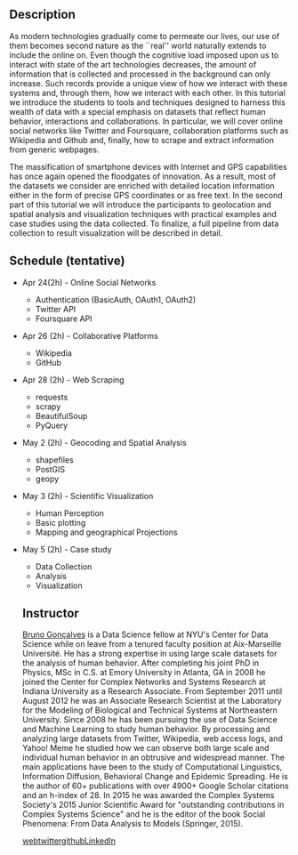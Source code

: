 ## Description

As modern technologies gradually come to permeate our lives, our use of them becomes second nature as the ``real'' world naturally extends to include the online on. Even though the cognitive load imposed upon us to interact with state of the art technologies decreases, the amount of information that is collected and processed in the background can only increase. Such records provide a unique view of how we interact with these systems and, through them, how we interact with each other. In this tutorial we introduce the students to tools and techniques designed to harness this wealth of data with a special emphasis on datasets that reflect human behavior, interactions and collaborations. In particular, we will cover online social networks like Twitter and Foursquare, collaboration platforms such as Wikipedia and Github and, finally, how to scrape and extract information from generic webpages. 

The massification of smartphone devices with Internet and GPS capabilities has once again opened the floodgates of innovation. As a result, most of the datasets we consider are enriched with detailed location information either in the form of precise GPS coordinates or as free text. In the second part of this tutorial we will introduce the participants to geolocation and spatial analysis and visualization techniques with practical examples and case studies using the data collected. To finalize, a full pipeline from data collection to result visualization will be described in detail.

## Schedule (tentative)

- Apr 24(2h) - Online Social Networks
  * Authentication (BasicAuth, OAuth1, OAuth2)
  * Twitter API
  * Foursquare API

- Apr 26 (2h) - Collaborative Platforms
  * Wikipedia
  * GitHub

- Apr 28 (2h) - Web Scraping
  * requests
  * scrapy
  * BeautifulSoup
  * PyQuery

- May 2 (2h) - Geocoding and Spatial Analysis
  * shapefiles
  * PostGIS
  * geopy

- May 3 (2h) - Scientific Visualization
  * Human Perception
  * Basic plotting
  * Mapping and geographical Projections

- May 5 (2h) - Case study
  * Data Collection
  * Analysis
  * Visualization

  ## Instructor

  [Bruno Gonçalves](http://www.bgoncalves.com) is a Data Science fellow at NYU's Center for Data Science while on leave from a tenured faculty position at Aix-Marseille Université. He has a strong expertise in using large scale datasets for the analysis of human behavior. After completing his joint PhD in Physics, MSc in C.S. at Emory University in Atlanta, GA in 2008 he joined the Center for Complex Networks and Systems Research at Indiana University as a Research Associate. From September 2011 until August 2012 he was an Associate Research Scientist at the Laboratory for the Modeling of Biological and Technical Systems at Northeastern University. Since 2008 he has been pursuing the use of Data Science and Machine Learning to study human behavior. By processing and analyzing large datasets from Twitter, Wikipedia, web access logs, and Yahoo! Meme he studied how we can observe both large scale and individual human behavior in an obtrusive and widespread manner. The main applications have been to the study of Computational Linguistics, Information Diffusion, Behavioral Change and Epidemic Spreading. He is the author of 60+ publications with over 4900+ Google Scholar citations and an h-index of 28. In 2015 he was awarded the Complex Systems Society's 2015 Junior Scientific Award for "outstanding contributions in Complex Systems Science" and he is the editor of the book Social Phenomena: From Data Analysis to Models (Springer, 2015).

  [web](http://www.bgoncalves.com)[twitter](https://twitter.com/bgoncalves)[github](http://github.com/bmtgoncalves/)[LinkedIn](https://www.linkedin.com/in/bmtgoncalves/)